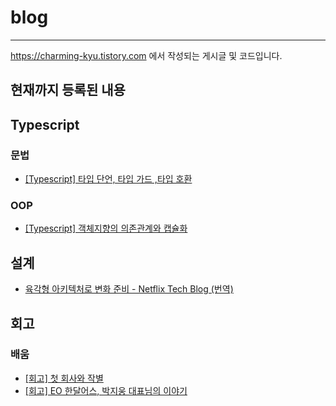 # blog
---
https://charming-kyu.tistory.com 에서 작성되는 게시글 및 코드입니다.

현재까지 등록된 내용
--------------------

## Typescript
### 문법
- [[Typescript] 타입 단언, 타입 가드 ,타입 호환](https://charming-kyu.tistory.com/29)

### OOP
- [[Typescript] 객체지향의 의존관계와 캡슐화](https://charming-kyu.tistory.com/34)

## 설계
- [육각형 아키텍처로 변화 준비 - Netflix Tech Blog (번역)](https://charming-kyu.tistory.com/32)

## 회고
### 배움
- [[회고] 첫 회사와 작별](https://charming-kyu.tistory.com/27)
- [[회고] EO 한달어스, 박지웅 대표님의 이야기](https://charming-kyu.tistory.com/33)
